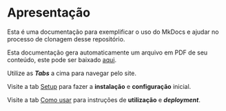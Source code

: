# Apresentação

Esta é uma documentação para exemplificar o uso do MkDocs e ajudar no processo de clonagem desse repositório.

Esta documentação gera automaticamente um arquivo em PDF de seu conteúdo, este pode ser baixado [aqui](https://github.com/ZRafaF/ReadTheDocksBase/raw/gh-pages/pdf/document.pdf).

Utilize as ***Tabs*** a cima para navegar pelo site.

Visite a tab [Setup](./Setup/Setup.md) para fazer a **instalação** e **configuração** inicial.

Visite a tab [Como usar](./Como_usar/Como_usar.md) para instruções de **utilização** e ***deployment***.

